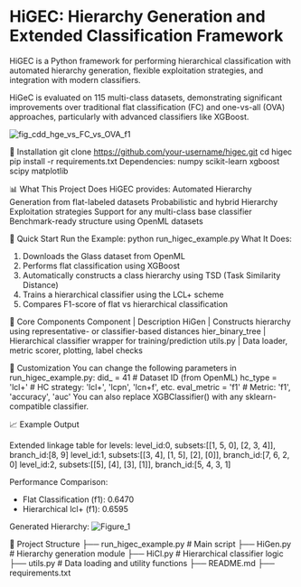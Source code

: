 # HiGEC: Hierarchy Generation and Extended Classification Framework
HiGEC is a Python framework for performing hierarchical classification with automated hierarchy generation, flexible exploitation strategies, and integration with modern classifiers.

HiGeC is evaluated on 115 multi-class datasets, demonstrating significant improvements over traditional flat classification (FC) and one-vs-all (OVA) approaches, particularly with advanced classifiers like XGBoost.

![fig_cdd_hge_vs_FC_vs_OVA_f1](https://github.com/user-attachments/assets/7853f94c-3064-49af-a1fb-7693d9c09928)

🔧 Installation
git clone https://github.com/your-username/higec.git
cd higec
pip install -r requirements.txt
Dependencies:
numpy
scikit-learn
xgboost
scipy
matplotlib

📊 What This Project Does
HiGEC provides:
Automated Hierarchy Generation from flat-labeled datasets
Probabilistic and hybrid Hierarchy Exploitation strategies
Support for any multi-class base classifier
Benchmark-ready structure using OpenML datasets

🚀 Quick Start
Run the Example:
python run_higec_example.py
What It Does:
1. Downloads the Glass dataset from OpenML
2. Performs flat classification using XGBoost
3. Automatically constructs a class hierarchy using TSD (Task Similarity Distance)
4. Trains a hierarchical classifier using the LCL+ scheme
5. Compares F1-score of flat vs hierarchical classification

🧱 Core Components
Component | Description
HiGen | Constructs hierarchy using representative- or classifier-based distances
hier_binary_tree | Hierarchical classifier wrapper for training/prediction
utils.py | Data loader, metric scorer, plotting, label checks

🧪 Customization
You can change the following parameters in run_higec_example.py:
did_ = 41            # Dataset ID (from OpenML)
hc_type = 'lcl+'     # HC strategy: 'lcl+', 'lcpn', 'lcn+f', etc.
eval_metric = 'f1'   # Metric: 'f1', 'accuracy', 'auc'
You can also replace XGBClassifier() with any sklearn-compatible classifier.

📈 Example Output

Extended linkage table for levels:
level_id:0, subsets:[[1, 5, 0], [2, 3, 4]], branch_id:[8, 9]
level_id:1, subsets:[[3, 4], [1, 5], [2], [0]], branch_id:[7, 6, 2, 0]
level_id:2, subsets:[[5], [4], [3], [1]], branch_id:[5, 4, 3, 1]

Performance Comparison:
- Flat Classification (f1): 0.6470
- Hierarchical lcl+ (f1): 0.6595

Generated Hierarchy:
![Figure_1](https://github.com/user-attachments/assets/6dcfc0af-169a-4fe6-9a7b-5787a3472128)

📂 Project Structure
├── run_higec_example.py     # Main script
├── HiGen.py                 # Hierarchy generation module
├── HiCl.py                  # Hierarchical classifier logic
├── utils.py                 # Data loading and utility functions
├── README.md
├── requirements.txt
